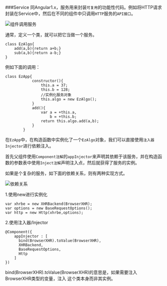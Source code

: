 ###Service
同Angular1.x，服务用来封装`可复用`的功能性代码。例如将HTTP请求封装在Service中，然后在不同的组件中只调用`HTTP`服务的`API接口`。

![组件调用服务](http://www.hubwiz.com/course/5599d367a164dd0d75929c76/img/service.jpg)

通常，定义一个类，就可以把它当做一个服务。

```
class EzAlgo{
    add(a,b){return a+b;}
    sub(a,b){return a-b;}
}
```

例如下面的调用：

```
class EzApp{
            constructor(){
            	this.a = 37;
                this.b = 128;
                //实例化服务对象
                this.algo = new EzAlgo();
            }
            add(){
            	var a = +this.a,
                	b = +this.b;
            	return this.algo.add(a,b);
            }
        }
```

在`EzApp`中，在构造函数中实例化了一个`EzAlgo`对象，我们可以直接使用`注入器Injector`进行依赖注入。

首先父组件使用`Component注解`的`appInjector`来声明其依赖于该服务，并在构造函数的参数表中使用`Inject注解`声明注入点，然后就获得了服务的实例。

如果是个复杂的服务，如下面的依赖关系，则有两种实现方式。

![依赖关系](http://www.hubwiz.com/course/5599d367a164dd0d75929c76/img/httpsvc.jpg)

1.使用new进行实例化
	
```
var xhrbe = new XHRBackend(BrowserXHR);
var options = new BaseRequestOptions();
var http = new Http(xhrbe,options);
```

2.使用注入器/Injector
	
```
@Component({
    appInjector : [
      bind(BrowserXHR).toValue(BrowserXHR),
      XHRBackend,
      BaseRequestOptions,
      Http
    ]
})
```

bind(BrowserXHR).toValue(BrowserXHR)的意思是，如果需要注入BrowserXHR类型的变量，注入 这个类本身而非其实例。